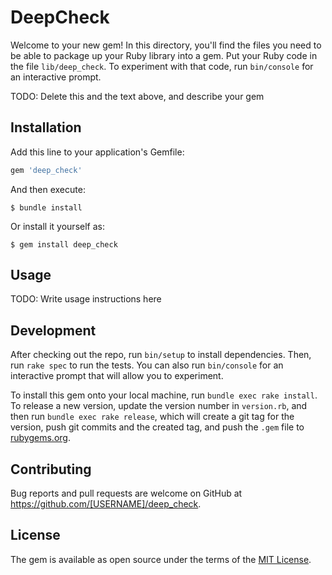 # DeepCheck

Welcome to your new gem! In this directory, you'll find the files you need to be able to package up your Ruby library into a gem. Put your Ruby code in the file `lib/deep_check`. To experiment with that code, run `bin/console` for an interactive prompt.

TODO: Delete this and the text above, and describe your gem

## Installation

Add this line to your application's Gemfile:

```ruby
gem 'deep_check'
```

And then execute:

    $ bundle install

Or install it yourself as:

    $ gem install deep_check

## Usage

TODO: Write usage instructions here

## Development

After checking out the repo, run `bin/setup` to install dependencies. Then, run `rake spec` to run the tests. You can also run `bin/console` for an interactive prompt that will allow you to experiment.

To install this gem onto your local machine, run `bundle exec rake install`. To release a new version, update the version number in `version.rb`, and then run `bundle exec rake release`, which will create a git tag for the version, push git commits and the created tag, and push the `.gem` file to [rubygems.org](https://rubygems.org).

## Contributing

Bug reports and pull requests are welcome on GitHub at https://github.com/[USERNAME]/deep_check.

## License

The gem is available as open source under the terms of the [MIT License](https://opensource.org/licenses/MIT).
